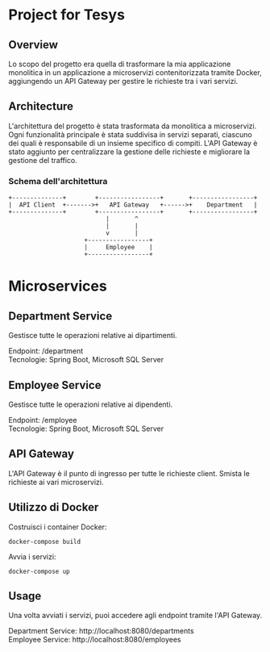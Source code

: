 # Project for Tesys

## Overview

Lo scopo del progetto era quella di trasformare la mia applicazione monolitica in un applicazione a microservizi contenitorizzata tramite Docker, aggiungendo un API Gateway per gestire le richieste tra i vari servizi.

## Architecture

L'architettura del progetto è stata trasformata da monolitica a microservizi. Ogni funzionalità principale è stata suddivisa in servizi separati, ciascuno dei quali è responsabile di un insieme specifico di compiti. L'API Gateway è stato aggiunto per centralizzare la gestione delle richieste e migliorare la gestione del traffico.

### Schema dell'architettura

```plaintext
+--------------+        +-----------------+       +-----------------+
|  API Client  +------->+   API Gateway   +------>+    Department   |
+--------------+        +-----------------+       +-----------------+
                           |       ^                       
                           |       |                  
                           v       |                  
                     +-----------------+       
                     |     Employee    |       
                     +-----------------+

```

# Microservices
## Department Service
Gestisce tutte le operazioni relative ai dipartimenti.

Endpoint: /department <br>
Tecnologie: Spring Boot, Microsoft SQL Server

## Employee Service
Gestisce tutte le operazioni relative ai dipendenti.

Endpoint: /employee  <br>
Tecnologie: Spring Boot, Microsoft SQL Server


## API Gateway
L'API Gateway è il punto di ingresso per tutte le richieste client. Smista le richieste ai vari microservizi. 


## Utilizzo di Docker
Costruisci i container Docker:
```plaintext
docker-compose build
```
Avvia i servizi:
```plaintext
docker-compose up
```
## Usage
Una volta avviati i servizi, puoi accedere agli endpoint tramite l'API Gateway.

Department Service: http://localhost:8080/departments <br>
Employee Service: http://localhost:8080/employees
